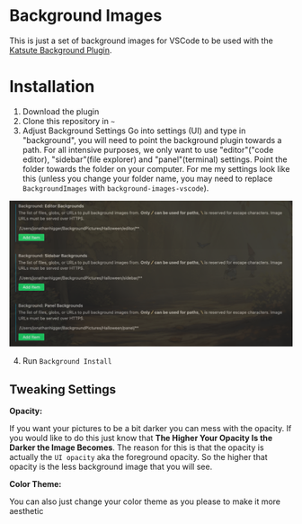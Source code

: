 # Background Images

This is just a set of background images for VSCode to be used with the [Katsute Background Plugin](https://marketplace.visualstudio.com/items?itemName=Katsute.code-background).

# Installation

1. Download the plugin
2. Clone this repository in `~`
3. Adjust Background Settings
    Go into settings (UI) and type in "background", you will need to point the background plugin towards a path. For all intensive purposes, we only want to use "editor"("code editor), "sidebar"(file explorer) and "panel"(terminal) settings. Point the folder towards the folder on your computer. For me my settings look like this (unless you change your folder name, you may need  to replace `BackgroundImages` with `background-images-vscode`).
    
![settings snapshot](./settings-snapshot.png)

4. Run `Background Install`


## Tweaking Settings

**Opacity:**

If you want your pictures to be a bit darker you can mess with the opacity. If you would like to do this just know that **The Higher Your Opacity Is the Darker the Image Becomes**. The reason for this is that the opacity is actually the `UI opacity` aka the foreground opacity. So the higher that opacity is the less background image that you will see.

**Color Theme:**

You can also just change your color theme as you please to make it more aesthetic
